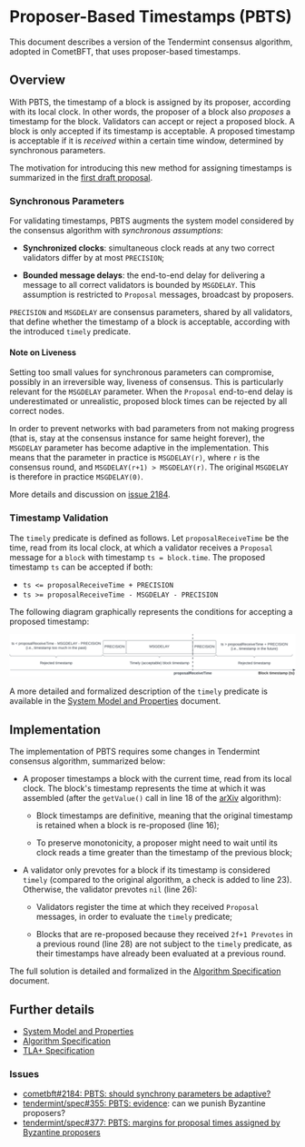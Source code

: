 # Proposer-Based Timestamps (PBTS)

This document describes a version of the Tendermint consensus algorithm, adopted in CometBFT,
that uses proposer-based timestamps.

## Overview

With PBTS, the timestamp of a block is assigned by its
proposer, according with its local clock.
In other words, the proposer of a block also *proposes* a timestamp for the block.
Validators can accept or reject a proposed block.
A block is only accepted if its timestamp is acceptable.
A proposed timestamp is acceptable if it is *received* within a certain time window,
determined by synchronous parameters.

The motivation for introducing this new method for assigning timestamps is
summarized in the [first draft proposal][main_v1].

### Synchronous Parameters

For validating timestamps, PBTS augments the system model considered by the
consensus algorithm with *synchronous assumptions*:

- **Synchronized clocks**: simultaneous clock reads at any two correct validators
differ by at most `PRECISION`;

- **Bounded message delays**: the end-to-end delay for delivering a message to all correct validators
is bounded by `MSGDELAY`.
This assumption is restricted to `Proposal` messages, broadcast by proposers.

`PRECISION` and `MSGDELAY` are consensus parameters, shared by all validators,
that define whether the timestamp of a block is acceptable,
according with the introduced `timely` predicate.

#### Note on Liveness

Setting too small values for synchronous parameters can compromise,
possibly in an irreversible way, liveness of consensus.
This is particularly relevant for the `MSGDELAY` parameter.
When the `Proposal` end-to-end delay is underestimated or unrealistic, proposed block
times can be rejected by all correct nodes.

In order to prevent networks with bad parameters from not making progress (that is, 
stay at the consensus instance for same height forever), the `MSGDELAY`
parameter has become adaptive in the implementation.
This means that the parameter in practice is `MSGDELAY(r)`, where `r` is the
consensus round, and `MSGDELAY(r+1) > MSGDELAY(r)`.
The original `MSGDELAY` is therefore in practice `MSGDELAY(0)`.

More details and discussion on [issue 2184][issue2184].

### Timestamp Validation

The `timely` predicate is defined as follows.
Let `proposalReceiveTime` be the time, read from its local clock, at
which a validator receives a `Proposal` message for a `block` with timestamp `ts = block.time`.
The proposed timestamp `ts` can be accepted if both:

 - `ts <= proposalReceiveTime + PRECISION`
 - `ts >= proposalReceiveTime - MSGDELAY - PRECISION`

The following diagram graphically represents the conditions for accepting a proposed timestamp:

![diagram](./diagram.png)

A more detailed and formalized description of the `timely` predicate is available in the
[System Model and Properties][sysmodel] document.

## Implementation

The implementation of PBTS requires some changes in Tendermint consensus algorithm,
summarized below:

- A proposer timestamps a block with the current time, read from its local clock.
The block's timestamp represents the time at which it was assembled
(after the `getValue()` call in line 18 of the [arXiv][arXiv] algorithm):

    - Block timestamps are definitive, meaning that the original timestamp
	is retained when a block is re-proposed (line 16);

    - To preserve monotonicity, a proposer might need to wait until its clock
	reads a time greater than the timestamp of the previous block;

- A validator only prevotes for a block if its timestamp is considered `timely`
(compared to the original algorithm, a check is added to line 23).
Otherwise, the validator prevotes `nil` (line 26):

    - Validators register the time at which they received `Proposal` messages,
	in order to evaluate the `timely` predicate;

    - Blocks that are re-proposed because they received `2f+1 Prevotes`
	in a previous round (line 28) are not subject to the `timely` predicate,
    as their timestamps have already been evaluated at a previous round.

The full solution is detailed and formalized in the [Algorithm Specification][algorithm] document.

## Further details

- [System Model and Properties][sysmodel]
- [Algorithm Specification][algorithm]
- [TLA+ Specification][proposertla]

<!---
## BFT Time

CometBFT provides a deterministic, Byzantine fault-tolerant, source of time,
defined by the `Time` field present in the headers of committed blocks.

In the current consensus implementation, the timestamp of a block is
computed by the [`BFT Time`][bfttime] algorithm:

- Validators include a timestamp in the `Precommit` messages they broadcast.
Timestamps are retrieved from the validators' local clocks,
with the only restriction that they must be **monotonic**:

    - The timestamp of a `Precommit` message voting for a block
	cannot be earlier than the `Time` field of that block;

- The timestamp of a block is deterministically computed from the timestamps of
a set of `Precommit` messages that certify the commit of the previous block.
This certificate, a set of `Precommit` messages from a round of the previous height,
is selected by the block's proposer and stored in the `Commit` field of the block:

    - The block timestamp is the *median* of the timestamps of the `Precommit` messages
	included in the `Commit` field, weighted by their voting power.
	Block timestamps are **monotonic** because
	timestamps of valid `Precommit` messages are monotonic;

Assuming that the voting power controlled by Byzantine validators is bounded by `f`,
the cumulative voting power of any valid `Commit` set must be at least `2f+1`.
As a result, the timestamp computed by `BFT Time` is not influenced by Byzantine validators,
as the weighted median of `Commit` timestamps comes from the clock of a non-faulty validator.

The consensus algorithm does not make any assumptions regarding the clocks of (correct) validators,
as block timestamps have no impact in its operation.
However, the `Time` field of committed blocks is used by other applications that integrate with CometBFT,
including IBC, as well as Cosmos SDK modules such as evidence, staking, and slashing.
And it is used based on the common belief that block timestamps
should bear some resemblance to real time, which is **not guaranteed**.

A more comprehensive discussion of the limitations of `BFT Time`
can be found in the [first draft][main_v1] of this proposal.
Of particular interest is to possibility of having validators equipped with "faulty" clocks,
not fairly accurate with real time, that control more than `f` voting power,
plus the proposer's flexibility when selecting a `Commit` set,
and thus determining the timestamp for a block.
--->

### Issues

- [cometbft#2184: PBTS: should synchrony parameters be adaptive?][issue2184]
- [tendermint/spec#355: PBTS: evidence][issue355]: can we punish Byzantine proposers?
- [tendermint/spec#377: PBTS: margins for proposal times assigned by Byzantine proposers][issue377]


[main_v1]: ./v1/pbts_001_draft.md

[algorithm]: ./pbts-algorithm.md
[algorithm_v1]: ./v1/pbts-algorithm_001_draft.md

[sysmodel]: ./pbts-sysmodel.md
[sysmodel_v1]: ./v1/pbts-sysmodel_001_draft.md
[timely-predicate]: ./pbts-sysmodel.md#timely-predicate

[proposertla]: ./tla/README.md

[bfttime]: ../bft-time.md
[arXiv]: https://arxiv.org/pdf/1807.04938.pdf

[issue353]: https://github.com/tendermint/spec/issues/353
[issue355]: https://github.com/tendermint/spec/issues/355
[issue370]: https://github.com/tendermint/spec/issues/370
[issue371]: https://github.com/tendermint/spec/issues/371
[issue372]: https://github.com/tendermint/spec/issues/372
[issue377]: https://github.com/tendermint/spec/issues/377
[issue2184]: https://github.com/cometbft/cometbft/issues/2184
